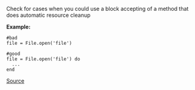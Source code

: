 Check for cases when you could use a block accepting of a method that does automatic resource cleanup

**Example:**

```
#bad
file = File.open('file')

#good
file = File.open('file') do
  ...
end
```

[Source](http://www.rubydoc.info/gems/rubocop/RuboCop/Cop/Style/AutoResourceCleanup)